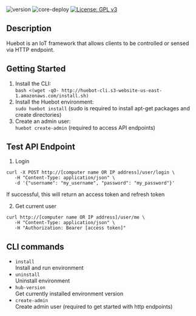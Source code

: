 ![version](https://img.shields.io/github/package-json/v/huebot-iot/hub-runner)
![core-deploy](https://github.com/huebot-iot/hub-core/actions/workflows/deploy.yml/badge.svg)
[![License: GPL v3](https://img.shields.io/badge/License-GPLv3-blue.svg)](https://www.gnu.org/licenses/gpl-3.0)

## Description
Huebot is an IoT framework that allows clients to be controlled or sensed via HTTP endpoint.    

## Getting Started
1. Install the CLI:<br>
`bash <(wget -qO- http://huebot-cli.s3-website-us-east-1.amazonaws.com/install.sh)`
2. Install the Huebot environment:<br>
`sudo huebot install` (sudo is required to install apt-get packages and create directories)
3. Create an admin user:<br>
`huebot create-admin` (required to access API endpoints)

## Test API Endpoint
1. Login
```
curl -X POST http://[computer name OR IP address]/user/login \
   -H "Content-Type: application/json" \
   -d '{"username": "my_username", "password": "my_password"}'
```
If successful, this will return an access token and refresh token<br>

2. Get current user
```
curl http://[computer name OR IP address]/user/me \
   -H "Content-Type: application/json" \
   -H "Authorization: Bearer [access token]" 
```
## CLI commands
- `install`<br>
Install and run environment
- `uninstall`<br>
Uninstall environment
- `hub-version`<br>
Get currently installed environment version
- `create-admin`<br>
Create admin user (required to get started with http endpoints)
